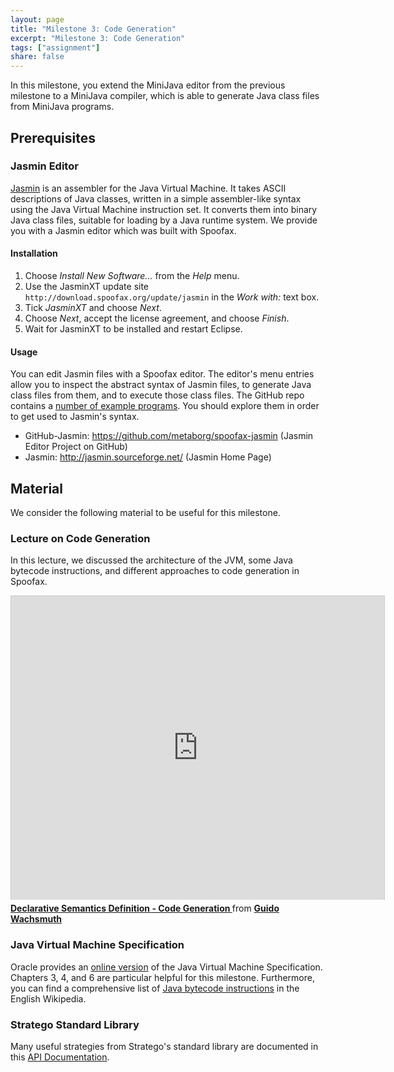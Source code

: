 ```yaml
---
layout: page
title: "Milestone 3: Code Generation"
excerpt: "Milestone 3: Code Generation"
tags: ["assignment"]
share: false
---
```


In this milestone, you extend the MiniJava editor from the previous milestone to a MiniJava compiler, which is able to generate Java class files from MiniJava programs.

## Prerequisites

### Jasmin Editor

[Jasmin](http://jasmin.sourceforge.net/) is an assembler for the Java Virtual Machine. It takes ASCII descriptions of Java classes, written in a simple assembler-like syntax using the Java Virtual Machine instruction set. It converts them into binary Java class files, suitable for loading by a Java runtime system.
We provide you with a Jasmin editor which was built with Spoofax.

#### Installation

1. Choose *Install New Software...* from the *Help* menu.
2. Use the JasminXT update site `http://download.spoofax.org/update/jasmin` in the *Work with:* text box.
3. Tick *JasminXT* and choose *Next*.
4. Choose *Next*, accept the license agreement, and choose *Finish*.
5. Wait for JasminXT to be installed and restart Eclipse.

#### Usage

You can edit Jasmin files with a Spoofax editor. The editor's menu entries allow you to inspect the abstract syntax of Jasmin files, to generate Java class files from them, and to execute those class files. The GitHub repo contains a [number of example programs](https://github.com/metaborg/spoofax-jasmin/tree/master/org.spoofax.lang.jasmin.tests/examples). You should explore them in order to get used to Jasmin's syntax.

* GitHub-Jasmin: <https://github.com/metaborg/spoofax-jasmin> (Jasmin Editor Project on GitHub)
* Jasmin: <http://jasmin.sourceforge.net/> (Jasmin Home Page)

## Material

We consider the following material to be useful for this milestone.

### Lecture on Code Generation

In this lecture, we discussed the architecture of the JVM, some Java bytecode instructions, and different approaches to code generation in Spoofax.

<iframe src="http://www.slideshare.net/slideshow/embed_code/5257918?rel=0" width="597" height="486" frameborder="0" marginwidth="0" marginheight="0" scrolling="no" style="border:1px solid #CCC;border-width:1px 1px 0;margin-bottom:5px" allowfullscreen webkitallowfullscreen mozallowfullscreen> </iframe> <div style="margin-bottom:5px"> <strong> <a href="http://www.slideshare.net/guwac/declarative-semantics-definition-code-generation" title="Declarative Semantics Definition - Code Generation " target="_blank">Declarative Semantics Definition - Code Generation </a> </strong> from <strong><a href="http://www.slideshare.net/guwac" target="_blank">Guido Wachsmuth</a></strong> </div>

### Java Virtual Machine Specification

Oracle provides an [online version][JVM] of the Java Virtual Machine Specification. Chapters 3, 4, and 6 are particular helpful for this milestone. Furthermore, you can find a comprehensive list of [Java bytecode instructions][] in the English Wikipedia.

[JVM]: http://java.sun.com/docs/books/jvms/second_edition/html/VMSpecTOC.doc.html (The Java Virtual Machine Specification, 2nd edition)
[Java bytecode instructions]: http://en.wikipedia.org/wiki/Java_bytecode_instruction_listings (List of Java bytecode instructions)

### Stratego Standard Library

Many useful strategies from Stratego's standard library are documented in this [API Documentation][LibDoc].

[LibDoc]: http://releases.strategoxt.org/docs/api/libstratego-lib/stable/docs/ (Stratego Library API Documentation)
